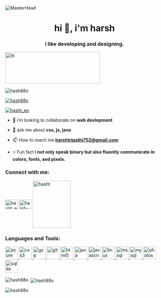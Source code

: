 <img src="https://media0.giphy.com/headers/GitHub/w8ZJLtJbmuph.gif" alt="MasterHead">
<h1 align="center">hi 👋, i'm harsh</h1>
<h3 align="center">i like developing and designing.</h3>
<img align="center" alt="hi" height= "100" width="300" src="https://www.desicomments.com/wp-content/uploads/2017/07/Hello.gif">

<p align="left"> <img src="https://komarev.com/ghpvc/?username=hash88o&label=Profile%20views&color=0e75b6&style=flat" alt="hash88o" /> </p>

<p align="left"> <a href="https://github.com/ryo-ma/github-profile-trophy"><img src="https://github-profile-trophy.vercel.app/?username=hash88o" alt="hash88o" /></a> </p>

<p align="left"> <a href="https://twitter.com/hasht_ee" target="blank"><img src="https://img.shields.io/twitter/follow/hasht_ee?logo=twitter&style=for-the-badge" alt="hasht_ee" /></a> </p>

- 👯 i’m looking to collaborate on **web devlopment**

- 💬 ask me about **css, js, java**

- 📫 How to reach me **harshtripathi752@gmail.com**

- ⚡ Fun fact **i not only speak binary but also fluently communicate in colors, fonts, and pixels.**

<h3 align="left">Connect with me:</h3>
<p align="left">
<a href="https://twitter.com/hasht_ee" target="blank"><img align="center" src="https://www.svgrepo.com/show/475689/twitter-color.svg" alt="hasht_ee" height="30" width="40" /></a>
<a href="https://linkedin.com/in/harsh-tripathi-919995248" target="blank"><img align="center" src="https://cdn.jsdelivr.net/gh/devicons/devicon/icons/linkedin/linkedin-original.svg" alt="harsh-tripathi-919995248" height="30" width="40" /></a>
<a href="https://codeforces.com/profile/hasht" target="[blank](https://media.licdn.com/dms/image/C560BAQHaVYd13rRz3A/company-logo_200_200/0/1638831589865?e=2147483647&v=beta&t=Zq1zixRFUNMSm2Ldgu_hcJAYTL1gWG3VHKXO4kf9lDQ)"><img align="center" src="https://upload.wikimedia.org/wikipedia/commons/b/b1/Codeforces_logo.svg" alt="hasht" height="150" width="120" /></a>
</p>

<h3 align="left">Languages and Tools:</h3>
<p align="left"> <a href="https://azure.microsoft.com/en-in/" target="_blank" rel="noreferrer"> <img src="https://cdn.jsdelivr.net/gh/devicons/devicon/icons/azure/azure-original.svg" alt="azure" width="40" height="40"/> </a> <a href="https://www.w3schools.com/css/" target="_blank" rel="noreferrer"> <img src="https://cdn.jsdelivr.net/gh/devicons/devicon/icons/css3/css3-original-wordmark.svg" alt="css3" width="40" height="40"/> </a> <a href="https://cloud.google.com" target="_blank" rel="noreferrer"> <img src="https://cdn.jsdelivr.net/gh/devicons/devicon/icons/googlecloud/googlecloud-original.svg" alt="gcp" width="40" height="40"/> </a> <a href="https://git-scm.com/" target="_blank" rel="noreferrer"> <img src="https://cdn.jsdelivr.net/gh/devicons/devicon/icons/git/git-original.svg" alt="git" width="40" height="40"/> </a> <a href="https://www.w3.org/html/" target="_blank" rel="noreferrer"> <img src="https://cdn.jsdelivr.net/gh/devicons/devicon/icons/html5/html5-original-wordmark.svg" alt="html5" width="40" height="40"/> </a> <a href="https://www.java.com" target="_blank" rel="noreferrer"> <img src="https://cdn.jsdelivr.net/gh/devicons/devicon/icons/java/java-original-wordmark.svg" alt="java" width="40" height="40"/> </a> <a href="https://developer.mozilla.org/en-US/docs/Web/JavaScript" target="_blank" rel="noreferrer"> <img src="https://cdn.jsdelivr.net/gh/devicons/devicon/icons/javascript/javascript-original.svg" alt="javascript" width="40" height="40"/> </a> <a href="https://www.linux.org/" target="_blank" rel="noreferrer"> <img src="https://cdn.jsdelivr.net/gh/devicons/devicon/icons/linux/linux-original.svg" alt="linux" width="40" height="40"/> </a> <a href="https://www.microsoft.com/en-us/sql-server" target="_blank" rel="noreferrer"> <img src="https://www.svgrepo.com/show/303229/microsoft-sql-server-logo.svg" alt="mssql" width="40" height="40"/> </a> <a href="https://www.mysql.com/" target="_blank" rel="noreferrer"> <img src="https://cdn.jsdelivr.net/gh/devicons/devicon/icons/mysql/mysql-original.svg" alt="mysql" width="40" height="40"/> </a> <a href="https://www.photoshop.com/en" target="_blank" rel="noreferrer"> <img src="https://cdn.jsdelivr.net/gh/devicons/devicon/icons/photoshop/photoshop-plain.svg" alt="photoshop" width="40" height="40"/> </a> <a href="https://www.sqlite.org/" target="_blank" rel="noreferrer"> <img src="https://www.vectorlogo.zone/logos/sqlite/sqlite-icon.svg" alt="sqlite" width="40" height="40"/> </a> </p>

<p><img align="left" src="https://github-readme-stats.vercel.app/api/top-langs?username=hash88o&show_icons=true&locale=en&layout=compact" alt="hash88o" /></p>

<p>&nbsp;<img align="center" src="https://github-readme-stats.vercel.app/api?username=hash88o&show_icons=true&locale=en" alt="hash88o" /></p>

<p><img align="center" src="https://github-readme-streak-stats.herokuapp.com/?user=hash88o&" alt="hash88o" /></p>
